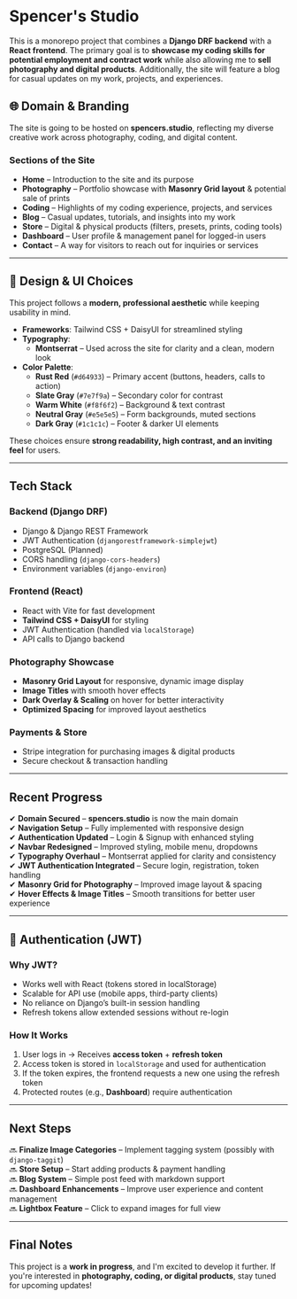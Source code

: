 # Spencer's Studio

This is a monorepo project that combines a **Django DRF backend** with a **React frontend**. The primary goal is to **showcase my coding skills for potential employment and contract work** while also allowing me to **sell photography and digital products**. Additionally, the site will feature a blog for casual updates on my work, projects, and experiences.

## 🌐 Domain & Branding

The site is going to be hosted on **spencers.studio**, reflecting my diverse creative work across photography, coding, and digital content.

### **Sections of the Site**

- **Home** – Introduction to the site and its purpose
- **Photography** – Portfolio showcase with **Masonry Grid layout** & potential sale of prints
- **Coding** – Highlights of my coding experience, projects, and services
- **Blog** – Casual updates, tutorials, and insights into my work
- **Store** – Digital & physical products (filters, presets, prints, coding tools)
- **Dashboard** – User profile & management panel for logged-in users
- **Contact** – A way for visitors to reach out for inquiries or services

---

## 🎨 **Design & UI Choices**

This project follows a **modern, professional aesthetic** while keeping usability in mind.

- **Frameworks**: Tailwind CSS + DaisyUI for streamlined styling
- **Typography**:  
  - **Montserrat** – Used across the site for clarity and a clean, modern look
- **Color Palette**:
  - **Rust Red** (`#d64933`) – Primary accent (buttons, headers, calls to action)
  - **Slate Gray** (`#7e7f9a`) – Secondary color for contrast
  - **Warm White** (`#f8f6f2`) – Background & text contrast
  - **Neutral Gray** (`#e5e5e5`) – Form backgrounds, muted sections
  - **Dark Gray** (`#1c1c1c`) – Footer & darker UI elements

These choices ensure **strong readability, high contrast, and an inviting feel** for users.

---

## **Tech Stack**

### **Backend (Django DRF)**

- Django & Django REST Framework
- JWT Authentication (`djangorestframework-simplejwt`)
- PostgreSQL (Planned)
- CORS handling (`django-cors-headers`)
- Environment variables (`django-environ`)

### **Frontend (React)**

- React with Vite for fast development
- **Tailwind CSS + DaisyUI** for styling
- JWT Authentication (handled via `localStorage`)
- API calls to Django backend

### **Photography Showcase**

- **Masonry Grid Layout** for responsive, dynamic image display
- **Image Titles** with smooth hover effects
- **Dark Overlay & Scaling** on hover for better interactivity
- **Optimized Spacing** for improved layout aesthetics

### **Payments & Store**

- Stripe integration for purchasing images & digital products
- Secure checkout & transaction handling

---

## **Recent Progress**

✔ **Domain Secured** – **spencers.studio** is now the main domain  
✔ **Navigation Setup** – Fully implemented with responsive design  
✔ **Authentication Updated** – Login & Signup with enhanced styling  
✔ **Navbar Redesigned** – Improved styling, mobile menu, dropdowns  
✔ **Typography Overhaul** – Montserrat applied for clarity and consistency  
✔ **JWT Authentication Integrated** – Secure login, registration, token handling  
✔ **Masonry Grid for Photography** – Improved image layout & spacing  
✔ **Hover Effects & Image Titles** – Smooth transitions for better user experience  

---

## 🔐 **Authentication (JWT)**

### Why JWT?

- Works well with React (tokens stored in localStorage)
- Scalable for API use (mobile apps, third-party clients)
- No reliance on Django’s built-in session handling
- Refresh tokens allow extended sessions without re-login

### How It Works

1. User logs in → Receives **access token** + **refresh token**  
2. Access token is stored in `localStorage` and used for authentication  
3. If the token expires, the frontend requests a new one using the refresh token  
4. Protected routes (e.g., **Dashboard**) require authentication  

---

## **Next Steps**

🔜 **Finalize Image Categories** – Implement tagging system (possibly with `django-taggit`)  
🔜 **Store Setup** – Start adding products & payment handling  
🔜 **Blog System** – Simple post feed with markdown support  
🔜 **Dashboard Enhancements** – Improve user experience and content management  
🔜 **Lightbox Feature** – Click to expand images for full view  

---

## **Final Notes**

This project is a **work in progress**, and I'm excited to develop it further. If you're interested in **photography, coding, or digital products**, stay tuned for upcoming updates!
